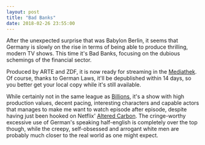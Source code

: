 ```yaml
---
layout: post
title: "Bad Banks"
date: 2018-02-26 23:55:00
---
```


After the unexpected surprise that was Babylon Berlin, it seems that Germany
is slowly on the rise in terms of being able to produce thrilling, modern TV shows.
This time it's Bad Banks, focusing on the dubious schemings of the financial sector.

Produced by ARTE and ZDF, it is now ready for streaming in the
[Mediathek](https://www.arte.tv/de/videos/RC-015129/bad-banks/). Of course, thanks to German
Laws, it'll be depublished within 14 days, so you better get your local copy
while it's still available.

While certainly not in the same league as
[Billions](http://www.sho.com/billions), it's a show with high production
values, decent pacing, interesting characters and capable actors that manages to
make me want to watch episode after episode, despite having just been hooked on
Netflix' [Altered Carbon](https://www.netflix.com/title/80097140). The
cringe-worthy excessive use of German's speaking half-english is completely over
the top though, while the creepy, self-obsessed and arrogant white men are probably
much closer to the real world as one might expect.
